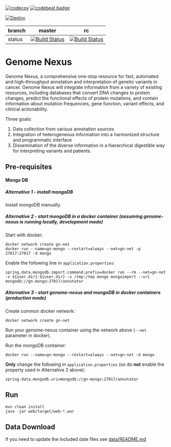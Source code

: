 [![codecov](https://codecov.io/gh/genome-nexus/genome-nexus/branch/master/graph/badge.svg)](https://codecov.io/gh/genome-nexus/genome-nexus)
[![codebeat badge](https://codebeat.co/badges/d599b538-43e3-4828-8f27-820031393196)](https://codebeat.co/projects/github-com-genome-nexus-genome-nexus-master)

[![Deploy](https://www.herokucdn.com/deploy/button.svg)](https://heroku.com/deploy)

| branch | master | rc |
| --- | --- | --- |
| status | [![Build Status](https://travis-ci.org/genome-nexus/genome-nexus.svg?branch=master)](https://travis-ci.org/genome-nexus/genome-nexus/branches) | [![Build Status](https://travis-ci.org/genome-nexus/genome-nexus.svg?branch=rc)](https://travis-ci.org/genome-nexus/genome-nexus/branches) |

# Genome Nexus
Genome Nexus, a comprehensive one-stop resource for fast, automated and
high-throughput annotation and interpretation of genetic variants in cancer.
Genome Nexus will integrate information from a variety of existing resources,
including databases that convert DNA changes to protein changes, predict the
functional effects of protein mutations, and contain information about mutation
frequencies, gene function, variant effects, and clinical actionability.

Three goals:

1. Data collection from various annotation sources
2. Integration of heterogeneous information into a harmonized structure and
programmatic interface
3. Dissemination of the diverse information in a hierarchical digestible way
for interpreting variants and patients.

## Pre-requisites

#### Mongo DB

##### Alternative 1 - install mongoDB
Install mongoDB manually.

##### Alternative 2 - start mongoDB in a docker container (assuming genome-nexus is running locally, development mode)
Start with docker:
```
docker network create gn-net
docker run --name=gn-mongo --restart=always --net=gn-net -p 27017:27017 -d mongo
```
Enable the following line in `application.properties`:
```
spring.data.mongodb.import.command.prefix=docker run --rm --net=gn-net -v ${user.dir}:${user.dir} -v /tmp:/tmp mongo mongoimport --uri mongodb://gn-mongo:27017/annotator
```
##### Alternative 3 - start genome-nexus and mongoDB in docker containers (production mode)
Create common docker network:
```
docker network create gn-net
```
Run your genome-nexus container using the network above (`--net` parameter in docker).

Run the mongoDB container:
```
docker run --name=gn-mongo --restart=always --net=gn-net -d mongo
```
**Only** change the following in `application.properties` (so do **not** enable the property used in Alternative 2 above):
```
spring.data.mongodb.uri=mongodb://gn-mongo:27017/annotator
```

## Run
```
mvn clean install
java -jar web/target/web-*.war
```

## Data Download
If you need to update the included date files see [data/README.md](data/README.md)

